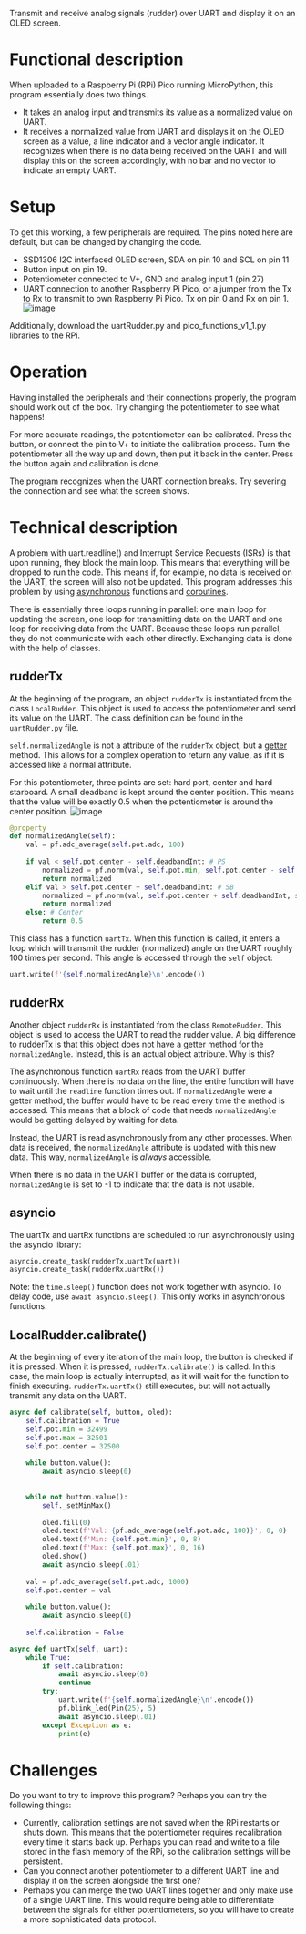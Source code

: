 Transmit and receive analog signals (rudder) over UART and display it on an OLED screen.

# Functional description
When uploaded to a Raspberry Pi (RPi) Pico running MicroPython, this program essentially does two things.
- It takes an analog input and transmits its value as a normalized value on UART.
- It receives a normalized value from UART and displays it on the OLED screen as a value, a line indicator and a vector angle indicator. It recognizes when there is no data being received on the UART and will display this on the screen accordingly, with no bar and no vector to indicate an empty UART.
# Setup
To get this working, a few peripherals are required. The pins noted here are default, but can be changed by changing the code.
- SSD1306 I2C interfaced OLED screen, SDA on pin 10 and SCL on pin 11
- Button input on pin 19.
- Potentiometer connected to V+, GND and analog input 1 (pin 27)
- UART connection to another Raspberry Pi Pico, or a jumper from the Tx to Rx to transmit to own Raspberry Pi Pico. Tx on pin 0 and Rx on pin 1.
![image](https://github.com/user-attachments/assets/1275b002-ab22-4535-8f77-f19bc2aad707)


Additionally, download the uartRudder.py and pico_functions_v1_1.py libraries to the RPi.
# Operation
Having installed the peripherals and their connections properly, the program should work out of the box. Try changing the potentiometer to see what happens!

For more accurate readings, the potentiometer can be calibrated. Press the button, or connect the pin to V+ to initiate the calibration process. Turn the potentiometer all the way up and down, then put it back in the center. Press the button again and calibration is done.

The program recognizes when the UART connection breaks. Try severing the connection and see what the screen shows.
# Technical description
A problem with uart.readline() and Interrupt Service Requests (ISRs) is that upon running, they block the main loop. This means that everything will be dropped to run the code. This means if, for example, no data is received on the UART, the screen will also not be updated. This program addresses this problem by using [asynchronous](https://docs.python.org/3/library/asyncio.html) functions and [coroutines](https://docs.python.org/3/library/asyncio-task.html). 

There is essentially three loops running in parallel: one main loop for updating the screen, one loop for transmitting data on the UART and one loop for receiving data from the UART. Because these loops run parallel, they do not communicate with each other directly. Exchanging data is done with the help of classes.
## rudderTx
At the beginning of the program, an object `rudderTx` is instantiated from the class `LocalRudder`. This object is used to access the potentiometer and send its value on the UART. The class definition can be found in the `uartRudder.py` file.

`self.normalizedAngle` is not a attribute of the `rudderTx` object, but a [getter](https://www.geeksforgeeks.org/getter-and-setter-in-python/) method. This allows for a complex operation to return any value, as if it is accessed like a normal attribute.

For this potentiometer, three points are set: hard port, center and hard starboard. A small deadband is kept around the center position. This means that the value will be exactly 0.5 when the potentiometer is around the center position.
![image](https://github.com/user-attachments/assets/ee555a3d-a472-4fa7-b094-7c62f0e85076)
```python
@property
def normalizedAngle(self):
    val = pf.adc_average(self.pot.adc, 100)
  
    if val < self.pot.center - self.deadbandInt: # PS
        normalized = pf.norm(val, self.pot.min, self.pot.center - self.deadbandInt) / 2
        return normalized
    elif val > self.pot.center + self.deadbandInt: # SB
        normalized = pf.norm(val, self.pot.center + self.deadbandInt, self.pot.max) / 2 + .5
        return normalized
    else: # Center
        return 0.5
```
This class has a function `uartTx`. When this function is called, it enters a loop which will transmit the rudder (normalized) angle on the UART roughly 100 times per second. This angle is accessed through the `self` object:
```python
uart.write(f'{self.normalizedAngle}\n'.encode())
```

## rudderRx
Another object `rudderRx` is instantiated from the class `RemoteRudder`. This object is used to access the UART to read the rudder value. A big difference to rudderTx is that this object does not have a getter method for the `normalizedAngle`. Instead, this is an actual object attribute. Why is this?

The asynchronous function `uartRx` reads from the UART buffer continuously. When there is no data on the line, the entire function will have to wait until the `readline` function times out. If `normalizedAngle` were a getter method, the buffer would have to be read every time the method is accessed. This means that a block of code that needs `normalizedAngle` would be getting delayed by waiting for data.

Instead, the UART is read asynchronously from any other processes. When data is received, the `normalizedAngle` attribute is updated with this new data. This way, `normalizedAngle` is *always* accessible.

When there is no data in the UART buffer or the data is corrupted, `normalizedAngle` is set to -1 to indicate that the data is not usable.
## asyncio
The uartTx and uartRx functions are scheduled to run asynchronously using the asyncio library:
```python
asyncio.create_task(rudderTx.uartTx(uart))
asyncio.create_task(rudderRx.uartRx())
```
Note: the `time.sleep()` function does not work together with asyncio. To delay code, use `await asyncio.sleep()`. This only works in asynchronous functions.
## LocalRudder.calibrate()
At the beginning of every iteration of the main loop, the button is checked if it is pressed. When it is pressed, `rudderTx.calibrate()` is called. In this case, the main loop is actually interrupted, as it will wait for the function to finish executing. `rudderTx.uartTx()` still executes, but will not actually transmit any data on the UART.
```python
async def calibrate(self, button, oled):
    self.calibration = True
    self.pot.min = 32499
    self.pot.max = 32501
    self.pot.center = 32500
    
    while button.value():
        await asyncio.sleep(0)
        
    
    while not button.value():
        self._setMinMax()
        
        oled.fill(0)
        oled.text(f'Val: {pf.adc_average(self.pot.adc, 100)}', 0, 0)
        oled.text(f'Min: {self.pot.min}', 0, 8)
        oled.text(f'Max: {self.pot.max}', 0, 16)
        oled.show()
        await asyncio.sleep(.01)
        
    val = pf.adc_average(self.pot.adc, 1000)
    self.pot.center = val
    
    while button.value():
        await asyncio.sleep(0)
        
    self.calibration = False

async def uartTx(self, uart):
    while True:
        if self.calibration:
            await asyncio.sleep(0)
            continue
        try:
            uart.write(f'{self.normalizedAngle}\n'.encode())
            pf.blink_led(Pin(25), 5)
            await asyncio.sleep(.01)
        except Exception as e:
            print(e)
```
# Challenges
Do you want to try to improve this program? Perhaps you can try the following things:
- Currently, calibration settings are not saved when the RPi restarts or shuts down. This means that the potentiometer requires recalibration every time it starts back up. Perhaps you can read and write to a file stored in the flash memory of the RPi, so the calibration settings will be persistent.
- Can you connect another potentiometer to a different UART line and display it on the screen alongside the first one?
- Perhaps you can merge the two UART lines together and only make use of a single UART line. This would require being able to differentiate between the signals for either potentiometers, so you will have to create a more sophisticated data protocol.
